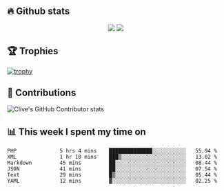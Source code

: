 ## &#128293; Github stats

<!-- GitHub Readme Streak Stats - https://github.com/DenverCoder1/github-readme-streak-stats -->
<p align="center">

<picture>
  <source 
    srcset="https://github-readme-stats.vercel.app/api?username=clivewalkden&count_private=true&show_icons=true&theme=darcula"
    media="(prefers-color-scheme: dark)"
  />
  <source
    srcset="https://github-readme-stats.vercel.app/api?username=clivewalkden&count_private=true&show_icons=true&theme=calm"
    media="(prefers-color-scheme: light), (prefers-color-scheme: no-preference)"
  />
  <img src="https://github-readme-stats.vercel.app/api?username=clivewalkden&count_private=true&show_icons=true&theme=darcula" />
</picture>

<a href="https://git.io/streak-stats" target="_blank">
  <img src="http://github-readme-streak-stats.herokuapp.com?user=clivewalkden&theme=darcula&date_format=j%20M%5B%20Y%5D" />
</a>

</p>

## &#127942; Trophies
[![trophy](https://github-profile-trophy.vercel.app/?username=clivewalkden&theme=onedark)](https://github.com/clivewalkden/github-profile-trophy)

## &#129309; Contributions
![Clive's GitHub Contributor stats](https://github-contributor-stats.vercel.app/api?username=clivewalkden)

## &#128202; This week I spent my time on
<!--START_SECTION:waka-->

```text
PHP              5 hrs 4 mins    ██████████████░░░░░░░░░░░   55.94 %
XML              1 hr 10 mins    ███▒░░░░░░░░░░░░░░░░░░░░░   13.02 %
Markdown         45 mins         ██░░░░░░░░░░░░░░░░░░░░░░░   08.44 %
JSON             41 mins         ██░░░░░░░░░░░░░░░░░░░░░░░   07.54 %
Text             29 mins         █▒░░░░░░░░░░░░░░░░░░░░░░░   05.44 %
YAML             12 mins         ▓░░░░░░░░░░░░░░░░░░░░░░░░   02.25 %
```

<!--END_SECTION:waka-->
